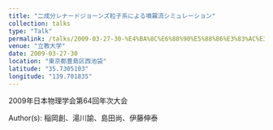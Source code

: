 ```yaml
---
title: "二成分レナードジョーンズ粒子系による噴霧流シミュレーション"
collection: talks
type: "Talk"
permalink: /talks/2009-03-27-30-%E4%BA%8C%E6%88%90%E5%88%86%E3%83%AC%E3%83%8A%E3%83%BC%E3%83%89%E3%82%B8%E3%83%A7%E3%83%BC%E3%83%B3%E3%82%BA%E7%B2%92%E5%AD%90%E7%B3%BB%E3%81%AB%E3%82%88%E3%82%8B%E5%99%B4%E9%9C%A7
venue: "立教大学"
date: 2009-03-27-30
location: "東京都豊島区西池袋"
latitude: "35.7305103"
longitude: "139.701835"
---
```


2009年日本物理学会第64回年次大会

Author(s): 稲岡創、湯川諭、島田尚、伊藤伸泰
